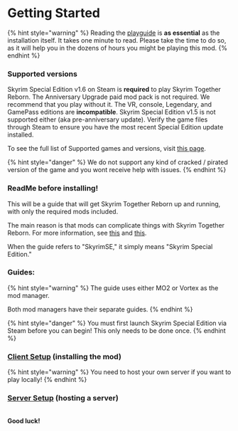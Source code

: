 # Getting Started

{% hint style="warning" %}
Reading the [playguide](../general-information/playguide.md) is **as essential** as the installation itself. It takes one minute to read. Please take the time to do so, as it will help you in the dozens of hours you might be playing this mod.
{% endhint %}

### Supported versions

Skyrim Special Edition v1.6 on Steam is **required** to play Skyrim Together Reborn. The Anniversary Upgrade paid mod pack is not required. We recommend that you play without it. The VR, console, Legendary, and GamePass editions are **incompatible**. Skyrim Special Edition v1.5 is not supported either (aka pre-anniversary update). Verify the game files through Steam to ensure you have the most recent Special Edition update installed.

To see the full list of Supported games and versions, visit [this page](../general-information/supported-games.md).

{% hint style="danger" %}
We do not support any kind of cracked / pirated version of the game and you wont receive help with issues.
{% endhint %}

### ReadMe before installing!

This will be a guide that will get Skyrim Together Reborn up and running, with only the required mods included.

The main reason is that mods can complicate things with Skyrim Together Reborn. For more information, see [this](../general-information/faq.md#q-can-i-use-other-mods-with-this-mod) and [this](../general-information/faq.md#q-will-x-mod-work-with-this-mod).

When the guide refers to "SkyrimSE," it simply means "Skyrim Special Edition."

### Guides:

{% hint style="warning" %}
The guide uses either MO2 or Vortex as the mod manager.

Both mod managers have their separate guides.
{% endhint %}

{% hint style="danger" %}
You must first launch Skyrim Special Edition via Steam before you can begin! This only needs to be done once.
{% endhint %}

### [Client Setup](client-setup/) (installing the mod)

{% hint style="warning" %}
You need to host your own server if you want to play locally!
{% endhint %}

### [Server Setup](server-guide/) (hosting a server)

\
**Good luck!**
